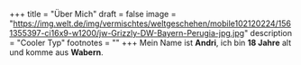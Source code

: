 +++
title = "Über Mich"
draft = false
image = "https://img.welt.de/img/vermischtes/weltgeschehen/mobile102120224/1561355397-ci16x9-w1200/jw-Grizzly-DW-Bayern-Perugia-jpg.jpg"
description = "Cooler Typ"
footnotes = ""
+++
Mein Name ist **Andri**, ich bin **18 Jahre** alt und komme aus **Wabern**.